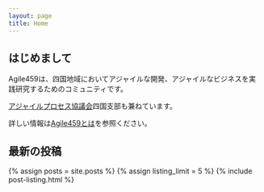 ```yaml
---
layout: page
title: Home
---
```

<!--{% include JB/setup %}-->

## はじめまして

Agile459は、四国地域においてアジャイルな開発、アジャイルなビジネスを実践研究するためのコミュニティです。

[アジャイルプロセス協議会](http://www.agileprocess.jp)四国支部も兼ねています。

詳しい情報は[Agile459とは](about.html)を参照ください。

## 最新の投稿

{% assign posts = site.posts %}
{% assign listing_limit = 5 %}
{% include post-listing.html %}

